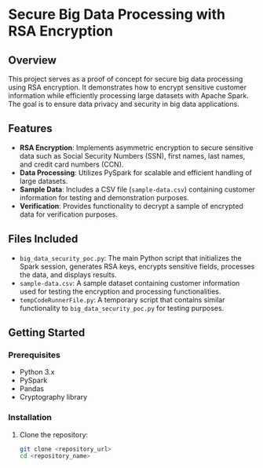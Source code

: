 # Secure Big Data Processing with RSA Encryption

## Overview

This project serves as a proof of concept for secure big data processing using RSA encryption. It demonstrates how to encrypt sensitive customer information while efficiently processing large datasets with Apache Spark. The goal is to ensure data privacy and security in big data applications.

## Features

- **RSA Encryption**: Implements asymmetric encryption to secure sensitive data such as Social Security Numbers (SSN), first names, last names, and credit card numbers (CCN).
- **Data Processing**: Utilizes PySpark for scalable and efficient handling of large datasets.
- **Sample Data**: Includes a CSV file (`sample-data.csv`) containing customer information for testing and demonstration purposes.
- **Verification**: Provides functionality to decrypt a sample of encrypted data for verification purposes.

## Files Included

- `big_data_security_poc.py`: The main Python script that initializes the Spark session, generates RSA keys, encrypts sensitive fields, processes the data, and displays results.
- `sample-data.csv`: A sample dataset containing customer information used for testing the encryption and processing functionalities.
- `tempCodeRunnerFile.py`: A temporary script that contains similar functionality to `big_data_security_poc.py` for testing purposes.

## Getting Started

### Prerequisites

- Python 3.x
- PySpark
- Pandas
- Cryptography library

### Installation

1. Clone the repository:
   ```bash
   git clone <repository_url>
   cd <repository_name>

